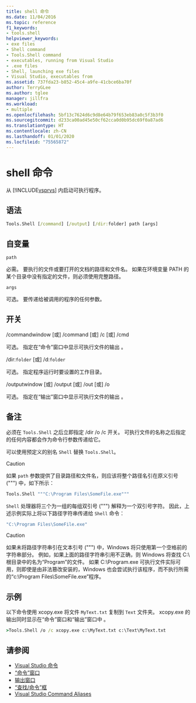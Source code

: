 ```yaml
---
title: shell 命令
ms.date: 11/04/2016
ms.topic: reference
f1_keywords:
- tools.shell
helpviewer_keywords:
- exe files
- Shell command
- Tools.Shell command
- executables, running from Visual Studio
- .exe files
- Shell, launching exe files
- Visual Studio, executables from
ms.assetid: 737fda23-b852-45c4-a9fe-41cbce6ba70f
author: TerryGLee
ms.author: tglee
manager: jillfra
ms.workload:
- multiple
ms.openlocfilehash: 5bf13c7624d6c9d8e64b79f653eb83a0c5f3b3f0
ms.sourcegitcommit: d233ca00ad45e50cf62cca0d0b95dc69f0a87ad6
ms.translationtype: HT
ms.contentlocale: zh-CN
ms.lasthandoff: 01/01/2020
ms.locfileid: "75565872"
---
```

# <a name="shell-command"></a>shell 命令
从 [!INCLUDE[vsprvs](../../code-quality/includes/vsprvs_md.md)] 内启动可执行程序。

## <a name="syntax"></a>语法

```cmd
Tools.Shell [/command] [/output] [/dir:folder] path [args]
```

## <a name="arguments"></a>自变量
`path`

必需。 要执行的文件或要打开的文档的路径和文件名。 如果在环境变量 PATH 的某个目录中没有指定的文件，则必须使用完整路径。

`args`

可选。 要传递给被调用的程序的任何参数。

## <a name="switches"></a>开关
/commandwindow [或] /command [或] /c [或] /cmd

可选。 指定在“命令”窗口中显示可执行文件的输出  。

/dir:`folder` [或] /d:`folder`

可选。 指定程序运行时要设置的工作目录。

/outputwindow [或] /output [或] /out [或] /o

可选。 指定在“输出”窗口中显示可执行文件的输出  。

## <a name="remarks"></a>备注
必须在 `Tools.Shell` 之后立即指定 /dir /o /c 开关。 可执行文件的名称之后指定的任何内容都会作为命令行参数传递给它。

可以使用预定义的别名 `Shell` 替换 `Tools.Shell`。

> [!CAUTION]
> 如果 `path` 参数提供了目录路径和文件名，则应该将整个路径名引在原义引号 (""") 中，如下所示：

```cmd
Tools.Shell """C:\Program Files\SomeFile.exe"""
```

`Shell` 处理器将三个为一组的每组双引号 (""") 解释为一个双引号字符。 因此，上述示例实际上将以下路径字符串传递给 `Shell` 命令：

```cmd
"C:\Program Files\SomeFile.exe"
```

> [!CAUTION]
> 如果未将路径字符串引在文本引号 (""") 中，Windows 将只使用第一个空格前的字符串部分。 例如，如果上面的路径字符串引用不正确，则 Windows 将查找 C:\ 根目录中的名为“Program”的文件。 如果 C:\Program.exe 可执行文件实际可用，则即使是由非法篡改安装的，Windows 也会尝试执行该程序，而不执行所需的“c:\Program Files\SomeFile.exe”程序。

## <a name="example"></a>示例
以下命令使用 xcopy.exe 将文件 `MyText.txt` 复制到 `Text` 文件夹。 xcopy.exe 的输出同时显示在“命令”窗口和“输出”窗口中   。

```cmd
>Tools.Shell /o /c xcopy.exe c:\MyText.txt c:\Text\MyText.txt
```

## <a name="see-also"></a>请参阅

- [Visual Studio 命令](../../ide/reference/visual-studio-commands.md)
- [“命令”窗口](../../ide/reference/command-window.md)
- [输出窗口](../../ide/reference/output-window.md)
- [“查找/命令”框](../../ide/find-command-box.md)
- [Visual Studio Command Aliases](../../ide/reference/visual-studio-command-aliases.md)

